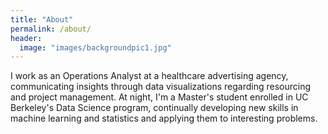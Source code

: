 ```yaml
---
title: "About"
permalink: /about/
header:
  image: "images/backgroundpic1.jpg"
---
```


I work as an Operations Analyst at a healthcare advertising agency, communicating insights through data visualizations regarding resourcing and project management.
At night, I'm a Master's student enrolled in UC Berkeley's Data Science program, continually developing new skills in machine learning and statistics and applying them to interesting problems.
